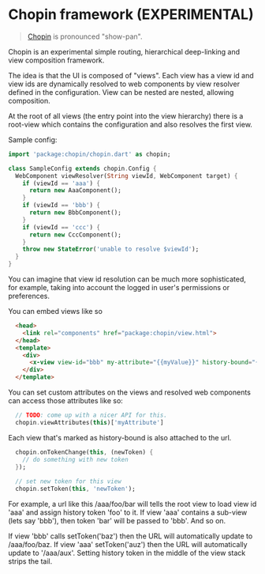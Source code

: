 # Chopin framework (EXPERIMENTAL)
> [Chopin](http://en.wikipedia.org/wiki/Fr%C3%A9d%C3%A9ric_Chopin) is pronounced "show-pan".

Chopin is an experimental simple routing, hierarchical deep-linking and view composition framework.

The idea is that the UI is composed of "views". Each view has a view id and 
view ids are dynamically resolved to web components by view resolver defined
in the configuration. View can be nested are nested, allowing composition.

At the root of all views (the entry point into the view hierarchy) there is 
a root-view which contains the configuration and also resolves the first view.

Sample config:
```dart
import 'package:chopin/chopin.dart' as chopin;

class SampleConfig extends chopin.Config {
  WebComponent viewResolver(String viewId, WebComponent target) {
    if (viewId == 'aaa') {
      return new AaaComponent();
    }
    if (viewId == 'bbb') {
      return new BbbComponent();
    }
    if (viewId == 'ccc') {
      return new CccComponent();
    }
    throw new StateError('unable to resolve $viewId');
  }
}
```

You can imagine that view id resolution can be much more sophisticated, for
example, taking into account the logged in user's permissions or preferences.

You can embed views like so

```html
  <head>
    <link rel="components" href="package:chopin/view.html">
  </head>
  <template>
    <div>
      <x-view view-id="bbb" my-attribute="{{myValue}}" history-bound="{{true}}"></x-view>
    </div>
  </template>
```

You can set custom attributes on the views and resolved web components can access those attributes like so:

```dart
  // TODO: come up with a nicer API for this.
  chopin.viewAttributes(this)['myAttribute']
```

Each view that's marked as history-bound is also attached to the url.

```dart
  chopin.onTokenChange(this, (newToken) {
    // do something with new token
  });
  
  // set new token for this view
  chopin.setToken(this, 'newToken');
```

For example, a url like this /aaa/foo/bar will tells the root view to load view id 'aaa' 
and assign history token 'foo' to it. If view 'aaa' contains a sub-view (lets say 'bbb'), then
token 'bar' will be passed to 'bbb'. And so on.

If view 'bbb' calls setToken('baz') then the URL will automatically update to
/aaa/foo/baz. If view 'aaa' setToken('auz') then the URL will automatically update
to '/aaa/aux'. Setting history token in the middle of the view stack strips the tail.
